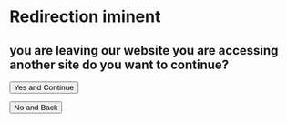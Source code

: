 <script>
    function StartRedirect() {
       // const urlParams = new URLSearchParams(window.location.search);
            var request = window.location.href.slice(window.location.href.indexOf('?') + 1);

            window.location = request
    }
</script>

# Redirection iminent

## you are leaving our website you are accessing another site do you want to continue?

<button onclick="StartRedirect()">Yes and Continue</button>

<button href=".">No and Back</button>
